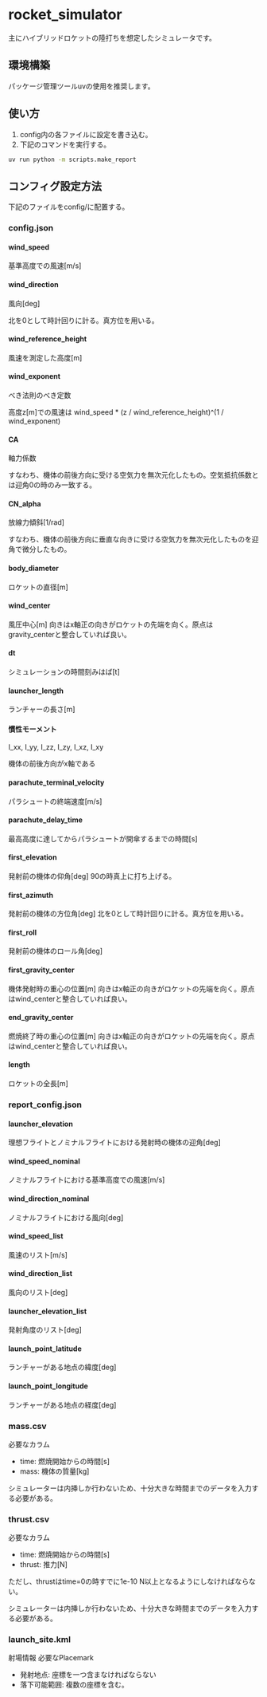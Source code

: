 # rocket_simulator

主にハイブリッドロケットの陸打ちを想定したシミュレータです。

## 環境構築

パッケージ管理ツールuvの使用を推奨します。

## 使い方

1. config内の各ファイルに設定を書き込む。
2. 下記のコマンドを実行する。

```bash
uv run python -m scripts.make_report
```

## コンフィグ設定方法

下記のファイルをconfig/に配置する。

### config.json

#### wind_speed

基準高度での風速[m/s]

#### wind_direction

風向[deg]

北を0として時計回りに計る。真方位を用いる。

#### wind_reference_height

風速を測定した高度[m]

#### wind_exponent

べき法則のべき定数

高度z[m]での風速は
wind_speed * (z / wind_reference_height)^(1 / wind\_exponent)

#### CA

軸力係数

すなわち、機体の前後方向に受ける空気力を無次元化したもの。空気抵抗係数とは迎角0の時のみ一致する。

#### CN_alpha

放線力傾斜[1/rad]

すなわち、機体の前後方向に垂直な向きに受ける空気力を無次元化したものを迎角で微分したもの。

#### body_diameter

ロケットの直径[m]

#### wind_center

風圧中心[m] 向きはx軸正の向きがロケットの先端を向く。原点はgravity_centerと整合していれば良い。

#### dt

シミュレーションの時間刻みはば[t]

#### launcher_length

ランチャーの長さ[m]

#### 慣性モーメント

I_xx, I_yy, I_zz, I_zy, I_xz, I_xy

機体の前後方向がx軸である

#### parachute_terminal_velocity

パラシュートの終端速度[m/s]

#### parachute_delay_time

最高高度に達してからパラシュートが開傘するまでの時間[s]

#### first_elevation

発射前の機体の仰角[deg] 90の時真上に打ち上げる。

#### first_azimuth

発射前の機体の方位角[deg] 北を0として時計回りに計る。真方位を用いる。

#### first_roll

発射前の機体のロール角[deg]

#### first_gravity_center

機体発射時の重心の位置[m] 向きはx軸正の向きがロケットの先端を向く。原点はwind_centerと整合していれば良い。

#### end_gravity_center

燃焼終了時の重心の位置[m] 向きはx軸正の向きがロケットの先端を向く。原点はwind_centerと整合していれば良い。

#### length

ロケットの全長[m]

### report_config.json

#### launcher_elevation

理想フライトとノミナルフライトにおける発射時の機体の迎角[deg]

#### wind_speed_nominal

ノミナルフライトにおける基準高度での風速[m/s]

#### wind_direction_nominal

ノミナルフライトにおける風向[deg]

#### wind_speed_list

風速のリスト[m/s]

#### wind_direction_list

風向のリスト[deg]

#### launcher_elevation_list

発射角度のリスト[deg]

#### launch_point_latitude

ランチャーがある地点の緯度[deg]

#### launch_point_longitude

ランチャーがある地点の経度[deg]

### mass.csv

必要なカラム

- time: 燃焼開始からの時間[s]
- mass: 機体の質量[kg]

シミュレーターは内挿しか行わないため、十分大きな時間までのデータを入力する必要がある。

### thrust.csv

必要なカラム

- time: 燃焼開始からの時間[s]
- thrust: 推力[N]

ただし、thrustはtime=0の時すでに1e-10 N以上となるようにしなければならない。

シミュレーターは内挿しか行わないため、十分大きな時間までのデータを入力する必要がある。

### launch_site.kml

射場情報
必要なPlacemark

- 発射地点: 座標を一つ含まなければならない
- 落下可能範囲: 複数の座標を含む。
